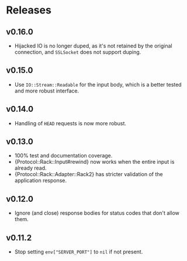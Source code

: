 # Releases

## v0.16.0

  - Hijacked IO is no longer duped, as it's not retained by the original connection, and `SSLSocket` does not support duping.

## v0.15.0

  - Use `IO::Stream::Readable` for the input body, which is a better tested and more robust interface.

## v0.14.0

  - Handling of `HEAD` requests is now more robust.

## v0.13.0

  - 100% test and documentation coverage.
  - {Protocol::Rack::Input\#rewind} now works when the entire input is already read.
  - {Protocol::Rack::Adapter::Rack2} has stricter validation of the application response.

## v0.12.0

  - Ignore (and close) response bodies for status codes that don't allow them.

## v0.11.2

  - Stop setting `env["SERVER_PORT"]` to `nil` if not present.
